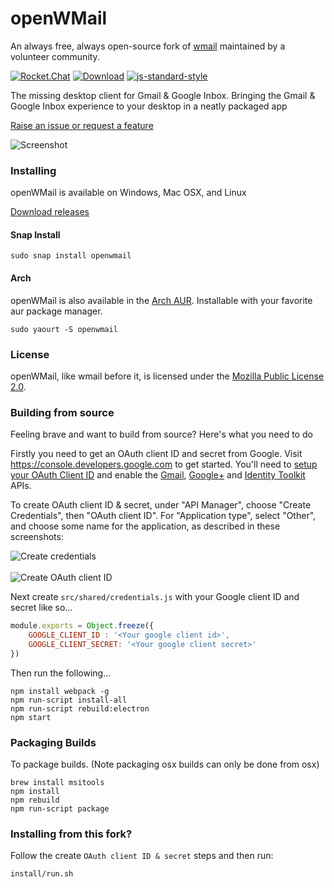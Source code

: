 # openWMail

An always free, always open-source fork of [wmail](https://github.com/Thomas101/wmail) maintained by a volunteer community.

[![Rocket.Chat](https://openwmail.rocket.chat/api/v1/shield.svg?type=channel&channel=general)](https://openwmail.rocket.chat/channel/general)
[![Download](https://img.shields.io/github/downloads/openWMail/openWMail/total.svg)](https://github.com/openWMail/openWMail/releases)
[![js-standard-style](https://img.shields.io/badge/code%20style-standard-brightgreen.svg)](http://standardjs.com/)

The missing desktop client for Gmail & Google Inbox. Bringing the Gmail & Google Inbox experience to your desktop in a neatly packaged app

[Raise an issue or request a feature](https://github.com/openWMail/openWMail/issues)

![Screenshot](https://raw.githubusercontent.com/openWMail/openWMail/master/.github/screenshot.png "Screenshot")

### Installing
openWMail is available on Windows, Mac OSX, and Linux

[Download releases](https://github.com/openWMail/openWMail/releases)

#### Snap Install
```
sudo snap install openwmail
```

#### Arch
openWMail is also available in the [Arch AUR](https://aur.archlinux.org/packages/openwmail/).  Installable with your favorite aur package manager.
```
sudo yaourt -S openwmail
```

### License

openWMail, like wmail before it, is licensed under the [Mozilla Public License 2.0](./LICENSE).

### Building from source

Feeling brave and want to build from source? Here's what you need to do

Firstly you need to get an OAuth client ID and secret from Google.
Visit https://console.developers.google.com to get started.
You'll need to [setup your OAuth Client ID](https://console.developers.google.com/apis/credentials) and enable the [Gmail](https://console.developers.google.com/apis/api/gmail/overview), [Google+](https://console.developers.google.com/apis/api/plus/overview) and [Identity Toolkit](https://console.developers.google.com/apis/api/identitytoolkit/overview) APIs.

To create OAuth client ID & secret, under "API Manager", choose "Create Credentials", then "OAuth client ID".
For "Application type", select "Other", and choose some name for the application, as described in these screenshots:

![Create credentials](https://raw.githubusercontent.com/openWMail/openWMail/master/.github/gdc-create-credentials.png "Create Credentials")
<br />
<br />
![Create OAuth client ID](https://raw.githubusercontent.com/openWMail/openWMail/master/.github/gdc-oauth-client-id-creation.png "Create OAuth Client ID")

Next create `src/shared/credentials.js` with your Google client ID and secret like so...

```js
module.exports = Object.freeze({
	GOOGLE_CLIENT_ID : '<Your google client id>',
	GOOGLE_CLIENT_SECRET: '<Your google client secret>'
})
```

Then run the following...

```
npm install webpack -g
npm run-script install-all
npm run-script rebuild:electron
npm start
```

### Packaging Builds

To package builds. (Note packaging osx builds can only be done from osx)
```
brew install msitools
npm install
npm rebuild
npm run-script package
```

### Installing from this fork?

Follow the create `OAuth client ID & secret` steps and then run:
```bash
install/run.sh
```
